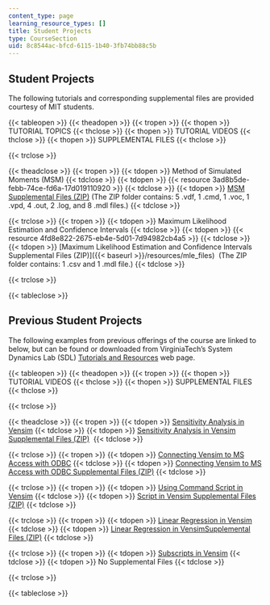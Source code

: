 ```yaml
---
content_type: page
learning_resource_types: []
title: Student Projects
type: CourseSection
uid: 8c8544ac-bfcd-6115-1b40-3fb74bb88c5b
---
```


Student Projects
----------------

The following tutorials and corresponding supplemental files are provided courtesy of MIT students.

{{< tableopen >}}
{{< theadopen >}}
{{< tropen >}}
{{< thopen >}}
TUTORIAL TOPICS
{{< thclose >}}
{{< thopen >}}
TUTORIAL VIDEOS
{{< thclose >}}
{{< thopen >}}
SUPPLEMENTAL FILES
{{< thclose >}}

{{< trclose >}}

{{< theadclose >}}
{{< tropen >}}
{{< tdopen >}}
Method of Simulated Moments (MSM)
{{< tdclose >}}
{{< tdopen >}}
{{< resource 3ad8b5de-febb-74ce-fd6a-17d019110920 >}}
{{< tdclose >}}
{{< tdopen >}}
[MSM Supplemental Files (ZIP)](/ans7870/15/15.879/S14/MSM_files.zip) (The ZIP folder contains: 5 .vdf, 1 .cmd, 1 .voc, 1 .vpd, 4 .out, 2 .log, and 8 .mdl files.)
{{< tdclose >}}

{{< trclose >}}
{{< tropen >}}
{{< tdopen >}}
Maximum Likelihood Estimation and Confidence Intervals
{{< tdclose >}}
{{< tdopen >}}
{{< resource 4fd8e822-2675-eb4e-5d01-7d94982cb4a5 >}}
{{< tdclose >}}
{{< tdopen >}}
[Maximum Likelihood Estimation and Confidence Intervals Supplemental Files (ZIP)]({{< baseurl >}}/resources/mle_files)  (The ZIP folder contains: 1 .csv and 1 .mdl file.)
{{< tdclose >}}

{{< trclose >}}

{{< tableclose >}}

Previous Student Projects
-------------------------

The following examples from previous offerings of the course are linked to below, but can be found or downloaded from VirginiaTech’s System Dynamics Lab (SDL) [Tutorials and Resources](http://www.sdl.ise.vt.edu/tutorials.html) web page.

{{< tableopen >}}
{{< theadopen >}}
{{< tropen >}}
{{< thopen >}}
TUTORIAL VIDEOS
{{< thclose >}}
{{< thopen >}}
SUPPLEMENTAL FILES
{{< thclose >}}

{{< trclose >}}

{{< theadclose >}}
{{< tropen >}}
{{< tdopen >}}
[Sensitivity Analysis in Vensim](http://www.sdl.ise.vt.edu/Tutorial/sensitivity-analysis-video.html)
{{< tdclose >}}
{{< tdopen >}}
[Sensitivity Analysis in Vensim Supplemental Files (ZIP)](http://www.sdl.ise.vt.edu/Tutorial/sensitivity-analysis-files.zip) 
{{< tdclose >}}

{{< trclose >}}
{{< tropen >}}
{{< tdopen >}}
[Connecting Vensim to MS Access with ODBC](http://www.sdl.ise.vt.edu/Tutorial/odbc-video.html)
{{< tdclose >}}
{{< tdopen >}}
[Connecting Vensim to MS Access with ODBC Supplemental Files (ZIP)](http://www.sdl.ise.vt.edu/Tutorial/odbc-files.zip)
{{< tdclose >}}

{{< trclose >}}
{{< tropen >}}
{{< tdopen >}}
[Using Command Script in Vensim](http://www.sdl.ise.vt.edu/Tutorial/command_script-video.html)
{{< tdclose >}}
{{< tdopen >}}
[Script in Vensim Supplemental Files (ZIP)](http://www.sdl.ise.vt.edu/Tutorial/command_script-files.zip)
{{< tdclose >}}

{{< trclose >}}
{{< tropen >}}
{{< tdopen >}}
[Linear Regression in Vensim](http://www.sdl.ise.vt.edu/Tutorial/linear-regression-using-vensim.html)
{{< tdclose >}}
{{< tdopen >}}
[Linear Regression in VensimSupplemental Files (ZIP)](http://www.sdl.ise.vt.edu/Tutorial/linear-regression-using-vensim-file.zip)
{{< tdclose >}}

{{< trclose >}}
{{< tropen >}}
{{< tdopen >}}
[Subscripts in Vensim](http://www.sdl.ise.vt.edu/Tutorial/subscripts-using-vensim.html)
{{< tdclose >}}
{{< tdopen >}}
No Supplemental Files
{{< tdclose >}}

{{< trclose >}}

{{< tableclose >}}
